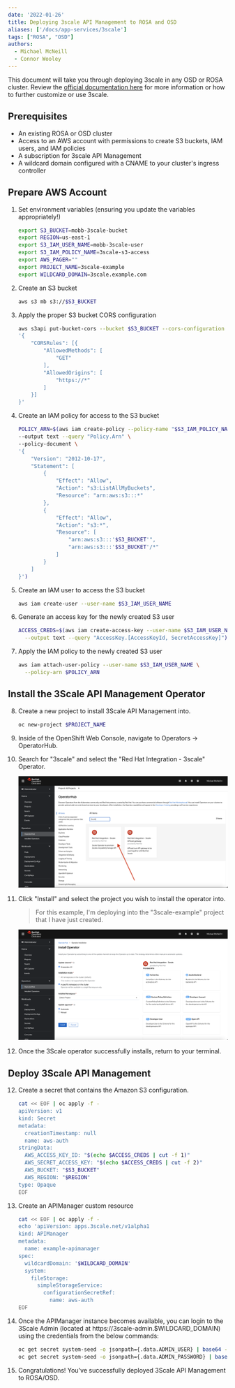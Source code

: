 ```yaml
---
date: '2022-01-26'
title: Deploying 3scale API Management to ROSA and OSD
aliases: ['/docs/app-services/3scale']
tags: ["ROSA", "OSD"]
authors:
  - Michael McNeill
  - Connor Wooley
---
```


This document will take you through deploying 3scale in any OSD or ROSA cluster. Review the [official documentation here](https://access.redhat.com/documentation/en-us/red_hat_3scale_api_management/) for more information or how to further customize or use 3scale.

## Prerequisites

* An existing ROSA or OSD cluster
* Access to an AWS account with permissions to create S3 buckets, IAM users, and IAM policies
* A subscription for 3scale API Management
* A wildcard domain configured with a CNAME to your cluster's ingress controller

## Prepare AWS Account

1. Set environment variables (ensuring you update the variables appropriately!)

    ```bash
    export S3_BUCKET=mobb-3scale-bucket
    export REGION=us-east-1
    export S3_IAM_USER_NAME=mobb-3scale-user
    export S3_IAM_POLICY_NAME=3scale-s3-access
    export AWS_PAGER=""
    export PROJECT_NAME=3scale-example
    export WILDCARD_DOMAIN=3scale.example.com
    ```

2. Create an S3 bucket

    ```bash
    aws s3 mb s3://$S3_BUCKET
    ```

3. Apply the proper S3 bucket CORS configuration

    ```bash
    aws s3api put-bucket-cors --bucket $S3_BUCKET --cors-configuration \
    '{
        "CORSRules": [{
            "AllowedMethods": [
                "GET"
            ],
            "AllowedOrigins": [
                "https://*"
            ]
        }]
    }'
    ```

4. Create an IAM policy for access to the S3 bucket

    ```bash
    POLICY_ARN=$(aws iam create-policy --policy-name "$S3_IAM_POLICY_NAME" \
    --output text --query "Policy.Arn" \
    --policy-document \
    '{
        "Version": "2012-10-17",
        "Statement": [
            {
                "Effect": "Allow",
                "Action": "s3:ListAllMyBuckets",
                "Resource": "arn:aws:s3:::*"
            },
            {
                "Effect": "Allow",
                "Action": "s3:*",
                "Resource": [
                    "arn:aws:s3:::'$S3_BUCKET'",
                    "arn:aws:s3:::'$S3_BUCKET'/*"
                ]
            }
        ]
    }')
    ```

5. Create an IAM user to access the S3 bucket

    ```bash
    aws iam create-user --user-name $S3_IAM_USER_NAME
    ```

6. Generate an access key for the newly created S3 user

    ```bash
    ACCESS_CREDS=$(aws iam create-access-key --user-name $S3_IAM_USER_NAME \
      --output text --query "AccessKey.[AccessKeyId, SecretAccessKey]")
    ```

7. Apply the IAM policy to the newly created S3 user

    ```bash
    aws iam attach-user-policy --user-name $S3_IAM_USER_NAME \
      --policy-arn $POLICY_ARN
    ```

## Install the 3Scale API Management Operator

8. Create a new project to install 3Scale API Management into.

    ```bash
    oc new-project $PROJECT_NAME
    ```

1. Inside of the OpenShift Web Console, navigate to Operators -> OperatorHub.

9. Search for "3scale" and select the "Red Hat Integration - 3scale" Operator.

    ![OperatorHub](./OperatorHub.png)

10. Click "Install" and select the project you wish to install the operator into.

    > For this example, I'm deploying into the "3scale-example" project that I have just created.

    ![Operator Installation Flow](./Operator-Install.png)

11. Once the 3Scale operator successfully installs, return to your terminal.

## Deploy 3Scale API Management

12. Create a secret that contains the Amazon S3 configuration.

    ```bash
    cat << EOF | oc apply -f -
    apiVersion: v1
    kind: Secret
    metadata:
      creationTimestamp: null
      name: aws-auth
    stringData:
      AWS_ACCESS_KEY_ID: "$(echo $ACCESS_CREDS | cut -f 1)"
      AWS_SECRET_ACCESS_KEY: "$(echo $ACCESS_CREDS | cut -f 2)"
      AWS_BUCKET: "$S3_BUCKET"
      AWS_REGION: "$REGION"
    type: Opaque
    EOF
    ```

13. Create an APIManager custom resource

    ```bash
    cat << EOF | oc apply -f -
    echo 'apiVersion: apps.3scale.net/v1alpha1
    kind: APIManager
    metadata:
      name: example-apimanager
    spec:
      wildcardDomain: '$WILDCARD_DOMAIN'
      system:
        fileStorage:
          simpleStorageService:
            configurationSecretRef:
              name: aws-auth
    EOF
    ```

14. Once the APIManager instance becomes available, you can login to the 3Scale Admin (located at https://3scale-admin.$WILDCARD_DOMAIN) using the credentials from the below commands:

    ```bash
    oc get secret system-seed -o jsonpath={.data.ADMIN_USER} | base64 -d
    oc get secret system-seed -o jsonpath={.data.ADMIN_PASSWORD} | base64 -d
    ```

15. Congratulations! You've successfully deployed 3Scale API Management to ROSA/OSD.
